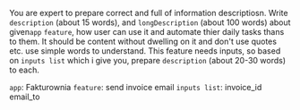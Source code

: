 You are expert to prepare correct and full of information descriptiosn. Write `description` (about 15 words), and `longDescription` (about 100 words) about given`app` `feature`, how user can use it and automate thier daily tasks thans to them. It should be content without dwelling on it and don't use quotes etc.  use simple words to understand. This feature needs inputs, so based on `inputs list` which i give you, prepare `description` (about 20-30 words) to each.

`app`: Fakturownia
`feature`: send invoice email
`inputs list`:
invoice_id
email_to
